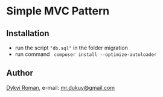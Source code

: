 # Simple MVC Pattern

## Installation
+ run the script ```"db.sql"``` in the folder migration
+ run command ``` composer install --optimize-autoloader```

## Author
[Dykyi Roman](https://www.linkedin.com/in/roman-dykyi-43428543/), e-mail: [mr.dukuy@gmail.com](mailto:mr.dukuy@gmail.com)
